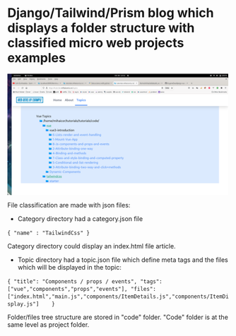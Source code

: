 # Django/Tailwind/Prism blog which displays a folder structure with classified micro web projects examples

<a href="illustration.png"><img align="center" width="500" src="tutorials.png"></a>

File classification are made with json files:

- Category directory had a category.json file

`{ "name" : "TailwindCss" }`

Category directory could display an index.html file article.

- Topic directory had a topic.json file which define meta tags and the files which will be displayed in the topic:

`{
  "title": "Components / props / events",
  "tags": ["vue","components","props","events"],
  "files": ["index.html","main.js","components/ItemDetails.js","components/ItemDisplay.js"]	  
}
`

Folder/files tree structure are stored in "code" folder.
"Code" folder is at the same level as project folder.
